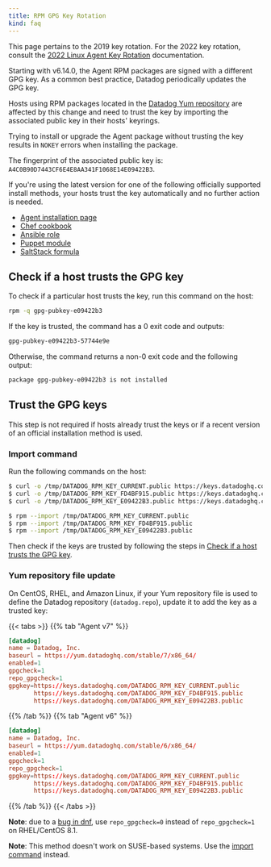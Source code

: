 ```yaml
---
title: RPM GPG Key Rotation
kind: faq
---
```


<div class="alert alert-warning">
This page pertains to the 2019 key rotation. For the 2022 key rotation, consult the <a href="/agent/guide/linux-agent-2022-key-rotation">2022 Linux Agent Key Rotation</a> documentation.
</div>


Starting with v6.14.0, the Agent RPM packages are signed with a different GPG key. As a common best practice, Datadog periodically updates the GPG key.

Hosts using RPM packages located in the [Datadog Yum repository][1] are affected by this change and need to trust the key by importing the associated public key in their hosts' keyrings.

Trying to install or upgrade the Agent package without trusting the key results in `NOKEY` errors when installing the package.

The fingerprint of the associated public key is: `A4C0B90D7443CF6E4E8AA341F1068E14E09422B3`.

If you're using the latest version for one of the following officially supported install methods, your hosts trust the key automatically and no further action is needed.

* [Agent installation page][2]
* [Chef cookbook][3]
* [Ansible role][4]
* [Puppet module][5]
* [SaltStack formula][6]

## Check if a host trusts the GPG key

To check if a particular host trusts the key, run this command on the host:

```bash
rpm -q gpg-pubkey-e09422b3
```

If the key is trusted, the command has a 0 exit code and outputs:

```bash
gpg-pubkey-e09422b3-57744e9e
```

Otherwise, the command returns a non-0 exit code and the following output:

```bash
package gpg-pubkey-e09422b3 is not installed
```

## Trust the GPG keys

This step is not required if hosts already trust the keys or if a recent version of an official installation method is used.

### Import command

Run the following commands on the host:

```bash
$ curl -o /tmp/DATADOG_RPM_KEY_CURRENT.public https://keys.datadoghq.com/DATADOG_RPM_KEY_CURRENT.public
$ curl -o /tmp/DATADOG_RPM_KEY_FD4BF915.public https://keys.datadoghq.com/DATADOG_RPM_KEY_FD4BF915.public
$ curl -o /tmp/DATADOG_RPM_KEY_E09422B3.public https://keys.datadoghq.com/DATADOG_RPM_KEY_E09422B3.public

$ rpm --import /tmp/DATADOG_RPM_KEY_CURRENT.public
$ rpm --import /tmp/DATADOG_RPM_KEY_FD4BF915.public
$ rpm --import /tmp/DATADOG_RPM_KEY_E09422B3.public
```

Then check if the keys are trusted by following the steps in [Check if a host trusts the GPG key](#check-if-a-host-trusts-the-gpg-key).

### Yum repository file update

On CentOS, RHEL, and Amazon Linux, if your Yum repository file is used to define the Datadog repository (`datadog.repo`), update it to add the key as a trusted key:

{{< tabs >}}
{{% tab "Agent v7" %}}

```conf
[datadog]
name = Datadog, Inc.
baseurl = https://yum.datadoghq.com/stable/7/x86_64/
enabled=1
gpgcheck=1
repo_gpgcheck=1
gpgkey=https://keys.datadoghq.com/DATADOG_RPM_KEY_CURRENT.public
       https://keys.datadoghq.com/DATADOG_RPM_KEY_FD4BF915.public
       https://keys.datadoghq.com/DATADOG_RPM_KEY_E09422B3.public
```

{{% /tab %}}
{{% tab "Agent v6" %}}

```conf
[datadog]
name = Datadog, Inc.
baseurl = https://yum.datadoghq.com/stable/6/x86_64/
enabled=1
gpgcheck=1
repo_gpgcheck=1
gpgkey=https://keys.datadoghq.com/DATADOG_RPM_KEY_CURRENT.public
       https://keys.datadoghq.com/DATADOG_RPM_KEY_FD4BF915.public
       https://keys.datadoghq.com/DATADOG_RPM_KEY_E09422B3.public
```

{{% /tab %}}
{{< /tabs >}}

**Note**: due to a [bug in dnf][7], use `repo_gpgcheck=0` instead of `repo_gpgcheck=1` on RHEL/CentOS 8.1.

**Note**: This method doesn't work on SUSE-based systems. Use the [import command](#import-command) instead.

[1]: https://yum.datadoghq.com
[2]: https://app.datadoghq.com/account/settings#agent
[3]: https://github.com/DataDog/chef-datadog
[4]: https://github.com/DataDog/ansible-datadog
[5]: https://github.com/DataDog/puppet-datadog-agent
[6]: https://github.com/DataDog/datadog-formula
[7]: https://bugzilla.redhat.com/show_bug.cgi?id=1792506
